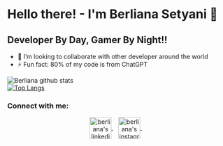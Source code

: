 # Hello there! - I'm Berliana Setyani 👋

## Developer By Day, Gamer By Night!!

- 👯 I’m looking to collaborate with other developer around the world
- ⚡ Fun fact: 80% of my code is from ChatGPT

![Berliana github stats](https://github-readme-stats-roan-psi-62.vercel.app/api?username=brlnstyn&count_private=true&theme=dark&show_icons=true&include_all_commits=true) 
<br />
[![Top Langs](https://github-readme-stats-roan-psi-62.vercel.app/api/top-langs/?username=brlnstyn&langs_count=4&theme=dark)](https://github.com/brlnstyn/github-readme-stats)

### Connect with me:

<p align="center">
  <a href="https://www.linkedin.com/in/berliana-setyani-142139228/">
    <img align="center" height="50" src="https://raw.githubusercontent.com/naufalist/naufalist/main/assets/linkedin.svg" alt="berliana's linkedin"/>
  </a>&nbsp;&nbsp;
  <a href="https://www.instagram.com/brlnstyn_/">
    <img align="center" height="50" src="https://raw.githubusercontent.com/naufalist/naufalist/main/assets/instagram.svg" alt="berliana's instagram"/>
  </a>&nbsp;&nbsp;
</p>
<br />
